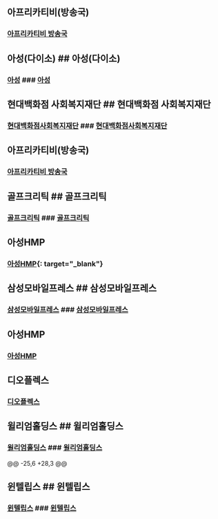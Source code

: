 
## 아프리카티비(방송국)
### [아프리카티비 방송국](http://bj.afreecatv.com/khm11903)

## 아성(다이소)	## 아성(다이소)
### [아성](http://www.asunggroup.com/)	### [아성](http://www.asunggroup.com/)


## 현대백화점 사회복지재단	## 현대백화점 사회복지재단
### [현대백화점사회복지재단](http://www.ehyundai.com/newPortal/sc/main/main.do)	### [현대백화점사회복지재단](http://www.ehyundai.com/newPortal/sc/main/main.do)


## 아프리카티비(방송국)	
### [아프리카티비 방송국](http://bj.afreecatv.com/khm11903)	

## 골프크리틱	## 골프크리틱
### [골프크리틱](https://pangnima.github.io/golfcritic)	### [골프크리틱](https://pangnima.github.io/golfcritic)


## 아성HMP	
### [아성HMP](http://www.asunghmp.com/){: target="_blank"}	
## 삼성모바일프레스	## 삼성모바일프레스
### [삼성모바일프레스](http://www.samsungmobilepress.com/)	### [삼성모바일프레스](http://www.samsungmobilepress.com/)


## 아성HMP
### [아성HMP](http://www.asunghmp.com/)

## 디오플렉스
### [디오플렉스](http://doplex.co.kr/)

## 윌리엄홀딩스	## 윌리엄홀딩스
### [윌리엄홀딩스](https://pangnima.github.io/william)	### [윌리엄홀딩스](https://pangnima.github.io/william)


@@ -25,6 +28,3 @@
## 윈텔립스	## 윈텔립스
### [윈텔립스](https://www.wintelips.com/)	### [윈텔립스](https://www.wintelips.com/)

